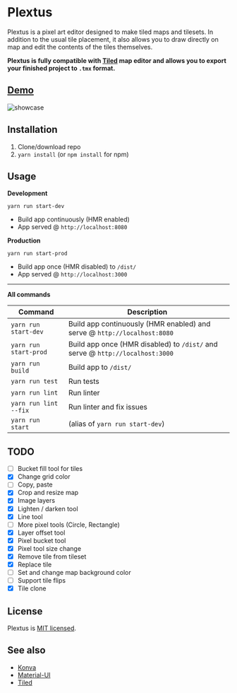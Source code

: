 # Plextus

Plextus is a pixel art editor designed to make tiled maps and tilesets. In addition to the usual tile placement, it also allows you to draw directly on map and edit the contents of the tiles themselves.

**Plextus is fully compatible with [Tiled](https://www.mapeditor.org/) map editor and allows you to export your finished project to `.tmx` format.**

## [Demo](https://praghus.github.io/)

![showcase](https://user-images.githubusercontent.com/5312169/126199565-7960b91f-c6d9-4fc0-939f-95c07061c791.gif)

## Installation

1. Clone/download repo
2. `yarn install` (or `npm install` for npm)

## Usage

**Development**

`yarn run start-dev`

-   Build app continuously (HMR enabled)
-   App served @ `http://localhost:8080`

**Production**

`yarn run start-prod`

-   Build app once (HMR disabled) to `/dist/`
-   App served @ `http://localhost:3000`

---

**All commands**

| Command               | Description                                                                   |
| --------------------- | ----------------------------------------------------------------------------- |
| `yarn run start-dev`  | Build app continuously (HMR enabled) and serve @ `http://localhost:8080`      |
| `yarn run start-prod` | Build app once (HMR disabled) to `/dist/` and serve @ `http://localhost:3000` |
| `yarn run build`      | Build app to `/dist/`                                                         |
| `yarn run test`       | Run tests                                                                     |
| `yarn run lint`       | Run linter                                                                    |
| `yarn run lint --fix` | Run linter and fix issues                                                     |
| `yarn run start`      | (alias of `yarn run start-dev`)                                               |

## TODO

-   [ ] Bucket fill tool for tiles
-   [x] Change grid color
-   [ ] Copy, paste
-   [x] Crop and resize map
-   [x] Image layers
-   [x] Lighten / darken tool
-   [x] Line tool
-   [ ] More pixel tools (Circle, Rectangle)
-   [x] Layer offset tool
-   [x] Pixel bucket tool
-   [x] Pixel tool size change
-   [x] Remove tile from tileset
-   [x] Replace tile
-   [ ] Set and change map background color
-   [ ] Support tile flips
-   [x] Tile clone

## License

Plextus is [MIT licensed](./LICENSE).

## See also

-   [Konva](https://konvajs.org/)
-   [Material-UI](https://material-ui.com/)
-   [Tiled](https://www.mapeditor.org/)
